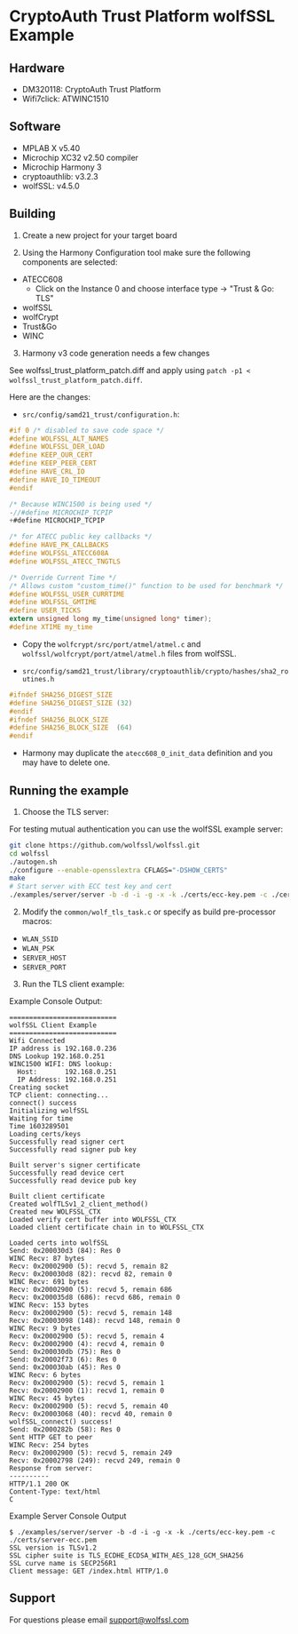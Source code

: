 # CryptoAuth Trust Platform wolfSSL Example

## Hardware

* DM320118: CryptoAuth Trust Platform
* Wifi7click: ATWINC1510

## Software

* MPLAB X v5.40
* Microchip XC32 v2.50 compiler
* Microchip Harmony 3
* cryptoauthlib: v3.2.3
* wolfSSL: v4.5.0

## Building

1. Create a new project for your target board

2. Using the Harmony Configuration tool make sure the following components are selected:

* ATECC608
  - Click on the Instance 0 and choose interface type -> "Trust & Go: TLS"
* wolfSSL
* wolfCrypt
* Trust&Go
* WINC

3. Harmony v3 code generation needs a few changes

See wolfssl_trust_platform_patch.diff and apply using `patch -p1 < wolfssl_trust_platform_patch.diff`.

Here are the changes:

* `src/config/samd21_trust/configuration.h`:

```c
#if 0 /* disabled to save code space */
#define WOLFSSL_ALT_NAMES
#define WOLFSSL_DER_LOAD
#define KEEP_OUR_CERT
#define KEEP_PEER_CERT
#define HAVE_CRL_IO
#define HAVE_IO_TIMEOUT
#endif

/* Because WINC1500 is being used */
-//#define MICROCHIP_TCPIP
+#define MICROCHIP_TCPIP

/* for ATECC public key callbacks */
#define HAVE_PK_CALLBACKS
#define WOLFSSL_ATECC608A
#define WOLFSSL_ATECC_TNGTLS

/* Override Current Time */
/* Allows custom "custom_time()" function to be used for benchmark */
#define WOLFSSL_USER_CURRTIME
#define WOLFSSL_GMTIME
#define USER_TICKS
extern unsigned long my_time(unsigned long* timer);
#define XTIME my_time
```

* Copy the `wolfcrypt/src/port/atmel/atmel.c` and `wolfssl/wolfcrypt/port/atmel/atmel.h` files from wolfSSL.

* `src/config/samd21_trust/library/cryptoauthlib/crypto/hashes/sha2_routines.h`

```c
#ifndef SHA256_DIGEST_SIZE
#define SHA256_DIGEST_SIZE (32)
#endif
#ifndef SHA256_BLOCK_SIZE
#define SHA256_BLOCK_SIZE  (64)
#endif
```

* Harmony may duplicate the `atecc608_0_init_data` definition and you may have to delete one.


## Running the example

1. Choose the TLS server:

For testing mutual authentication you can use the wolfSSL example server:

```sh
git clone https://github.com/wolfssl/wolfssl.git
cd wolfssl
./autogen.sh
./configure --enable-opensslextra CFLAGS="-DSHOW_CERTS"
make
# Start server with ECC test key and cert
./examples/server/server -b -d -i -g -x -k ./certs/ecc-key.pem -c ./certs/server-ecc.pem
```

2. Modify the `common/wolf_tls_task.c` or specify as build pre-processor macros:

* `WLAN_SSID`
* `WLAN_PSK`
* `SERVER_HOST`
* `SERVER_PORT`

3. Run the TLS client example:

Example Console Output:

```
===========================
wolfSSL Client Example
===========================
Wifi Connected
IP address is 192.168.0.236
DNS Lookup 192.168.0.251
WINC1500 WIFI: DNS lookup:
  Host:       192.168.0.251
  IP Address: 192.168.0.251
Creating socket
TCP client: connecting...
connect() success
Initializing wolfSSL
Waiting for time
Time 1603289501
Loading certs/keys
Successfully read signer cert
Successfully read signer pub key

Built server's signer certificate
Successfully read device cert
Successfully read device pub key

Built client certificate
Created wolfTLSv1_2_client_method()
Created new WOLFSSL_CTX
Loaded verify cert buffer into WOLFSSL_CTX
Loaded client certificate chain in to WOLFSSL_CTX

Loaded certs into wolfSSL
Send: 0x200030d3 (84): Res 0
WINC Recv: 87 bytes
Recv: 0x20002900 (5): recvd 5, remain 82
Recv: 0x200030d8 (82): recvd 82, remain 0
WINC Recv: 691 bytes
Recv: 0x20002900 (5): recvd 5, remain 686
Recv: 0x200035d8 (686): recvd 686, remain 0
WINC Recv: 153 bytes
Recv: 0x20002900 (5): recvd 5, remain 148
Recv: 0x20003098 (148): recvd 148, remain 0
WINC Recv: 9 bytes
Recv: 0x20002900 (5): recvd 5, remain 4
Recv: 0x20002900 (4): recvd 4, remain 0
Send: 0x200030db (75): Res 0
Send: 0x20002f73 (6): Res 0
Send: 0x200030ab (45): Res 0
WINC Recv: 6 bytes
Recv: 0x20002900 (5): recvd 5, remain 1
Recv: 0x20002900 (1): recvd 1, remain 0
WINC Recv: 45 bytes
Recv: 0x20002900 (5): recvd 5, remain 40
Recv: 0x20003068 (40): recvd 40, remain 0
wolfSSL_connect() success!
Send: 0x2000282b (58): Res 0
Sent HTTP GET to peer
WINC Recv: 254 bytes
Recv: 0x20002900 (5): recvd 5, remain 249
Recv: 0x20002798 (249): recvd 249, remain 0
Response from server:
----------
HTTP/1.1 200 OK
Content-Type: text/html
C
```

Example Server Console Output

```
$ ./examples/server/server -b -d -i -g -x -k ./certs/ecc-key.pem -c ./certs/server-ecc.pem
SSL version is TLSv1.2
SSL cipher suite is TLS_ECDHE_ECDSA_WITH_AES_128_GCM_SHA256
SSL curve name is SECP256R1
Client message: GET /index.html HTTP/1.0
```

## Support

For questions please email support@wolfssl.com
